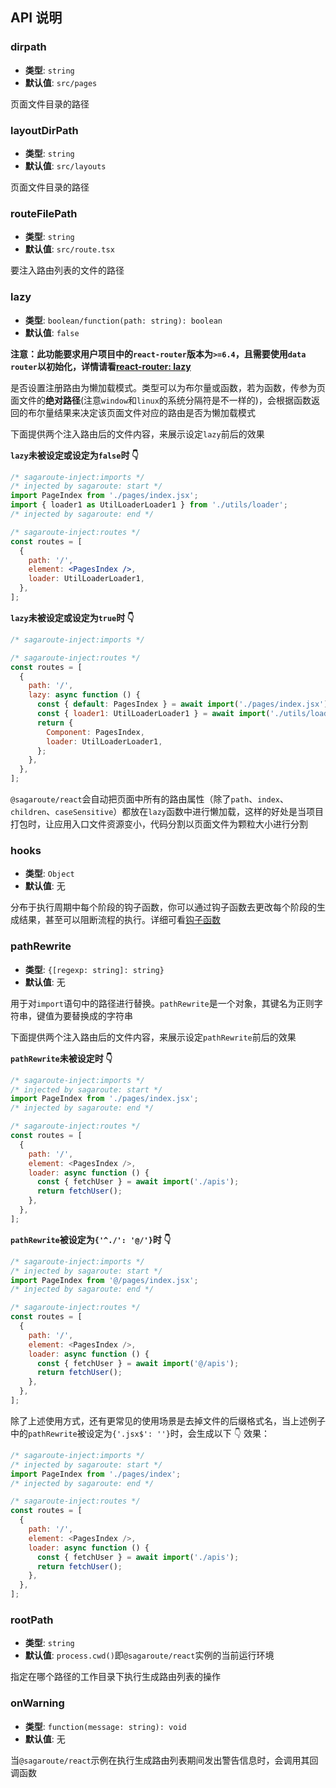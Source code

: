 ## API 说明

### dirpath

- **类型**: `string`
- **默认值**: `src/pages`

页面文件目录的路径

### layoutDirPath

- **类型**: `string`
- **默认值**: `src/layouts`

页面文件目录的路径

### routeFilePath

- **类型**: `string`
- **默认值**: `src/route.tsx`

要注入路由列表的文件的路径

### lazy

- **类型**: `boolean/function(path: string): boolean`
- **默认值**: `false`

**注意：此功能要求用户项目中的`react-router`版本为`>=6.4`，且需要使用`data router`以初始化，详情请看[react-router: lazy](https://reactrouter.com/en/main/route/lazy#lazy)**

是否设置注册路由为懒加载模式。类型可以为布尔量或函数，若为函数，传参为页面文件的**绝对路径**(注意`window`和`linux`的系统分隔符是不一样的)，会根据函数返回的布尔量结果来决定该页面文件对应的路由是否为懒加载模式

下面提供两个注入路由后的文件内容，来展示设定`lazy`前后的效果

**`lazy`未被设定或设定为`false`时 👇**

```jsx
/* sagaroute-inject:imports */
/* injected by sagaroute: start */
import PageIndex from './pages/index.jsx';
import { loader1 as UtilLoaderLoader1 } from './utils/loader';
/* injected by sagaroute: end */

/* sagaroute-inject:routes */
const routes = [
  {
    path: '/',
    element: <PagesIndex />,
    loader: UtilLoaderLoader1,
  },
];
```

**`lazy`未被设定或设定为`true`时 👇**

```jsx
/* sagaroute-inject:imports */

/* sagaroute-inject:routes */
const routes = [
  {
    path: '/',
    lazy: async function () {
      const { default: PagesIndex } = await import('./pages/index.jsx');
      const { loader1: UtilLoaderLoader1 } = await import('./utils/loader');
      return {
        Component: PagesIndex,
        loader: UtilLoaderLoader1,
      };
    },
  },
];
```

`@sagaroute/react`会自动把页面中所有的路由属性（除了`path`、`index`、`children`、`caseSensitive`）都放在`lazy`函数中进行懒加载，这样的好处是当项目打包时，让应用入口文件资源变小，代码分割以页面文件为颗粒大小进行分割

### hooks

- **类型**: `Object`
- **默认值**: 无

分布于执行周期中每个阶段的钩子函数，你可以通过钩子函数去更改每个阶段的生成结果，甚至可以阻断流程的执行。详细可看[钩子函数](./Hook.md)

### pathRewrite

- **类型**: `{[regexp: string]: string}`
- **默认值**: 无

用于对`import`语句中的路径进行替换。`pathRewrite`是一个对象，其键名为正则字符串，键值为要替换成的字符串

下面提供两个注入路由后的文件内容，来展示设定`pathRewrite`前后的效果

**`pathRewrite`未被设定时 👇**

```js
/* sagaroute-inject:imports */
/* injected by sagaroute: start */
import PageIndex from './pages/index.jsx';
/* injected by sagaroute: end */

/* sagaroute-inject:routes */
const routes = [
  {
    path: '/',
    element: <PagesIndex />,
    loader: async function () {
      const { fetchUser } = await import('./apis');
      return fetchUser();
    },
  },
];
```

**`pathRewrite`被设定为`{'^./': '@/'}`时 👇**

```js
/* sagaroute-inject:imports */
/* injected by sagaroute: start */
import PageIndex from '@/pages/index.jsx';
/* injected by sagaroute: end */

/* sagaroute-inject:routes */
const routes = [
  {
    path: '/',
    element: <PagesIndex />,
    loader: async function () {
      const { fetchUser } = await import('@/apis');
      return fetchUser();
    },
  },
];
```

除了上述使用方式，还有更常见的使用场景是去掉文件的后缀格式名，当上述例子中的`pathRewrite`被设定为`{'.jsx$': ''}`时，会生成以下 👇 效果：

```js
/* sagaroute-inject:imports */
/* injected by sagaroute: start */
import PageIndex from './pages/index';
/* injected by sagaroute: end */

/* sagaroute-inject:routes */
const routes = [
  {
    path: '/',
    element: <PagesIndex />,
    loader: async function () {
      const { fetchUser } = await import('./apis');
      return fetchUser();
    },
  },
];
```

### rootPath

- **类型**: `string`
- **默认值**: `process.cwd()`即`@sagaroute/react`实例的当前运行环境

指定在哪个路径的工作目录下执行生成路由列表的操作

### onWarning

- **类型**: `function(message: string): void`
- **默认值**: 无

当`@sagaroute/react`示例在执行生成路由列表期间发出警告信息时，会调用其回调函数
